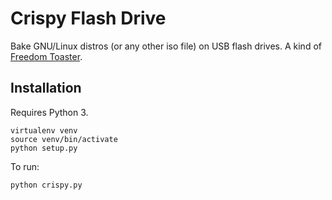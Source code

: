 # Crispy Flash Drive

Bake GNU/Linux distros (or any other iso file) on USB flash drives. A 
kind of [Freedom Toaster](https://en.wikipedia.org/wiki/Freedom_Toaster).

## Installation

Requires Python 3.

    virtualenv venv
    source venv/bin/activate
    python setup.py

To run:

    python crispy.py
